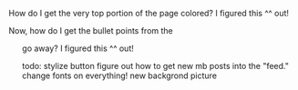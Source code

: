 <!-- # microbloggin
<workin through this>
I am working on this microblog page.
I am pretty excited about it.

Tonight (12/12) I am starting slow, blocking out the sections of the page. Putting in the the posting box and the submit button.

I am having fun with it. I will be able to change out all the pieces, when the time comes, to get it really profesh.

What I need to figure out now is how to move mb posts into a feed. Oh man!-->

How do I get the very top portion of the page colored?
I figured this ^^ out!

Now, how do I get the bullet points from the <ul> go away?
I figured this ^^ out!

todo:
stylize button
figure out how to get new mb posts into the "feed."
change fonts on everything!
new backgrond picture
